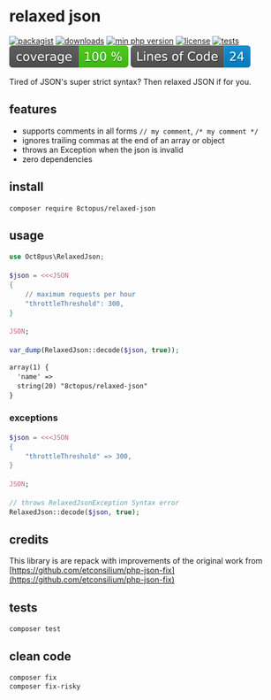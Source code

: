 # relaxed json

[![packagist](https://poser.pugx.org/8ctopus/relaxed-json/v)](https://packagist.org/packages/8ctopus/relaxed-json)
[![downloads](https://poser.pugx.org/8ctopus/relaxed-json/downloads)](https://packagist.org/packages/8ctopus/relaxed-json)
[![min php version](https://poser.pugx.org/8ctopus/relaxed-json/require/php)](https://packagist.org/packages/8ctopus/relaxed-json)
[![license](https://poser.pugx.org/8ctopus/relaxed-json/license)](https://packagist.org/packages/8ctopus/relaxed-json)
[![tests](https://github.com/8ctopus/relaxed-json/actions/workflows/tests.yml/badge.svg)](https://github.com/8ctopus/relaxed-json/actions/workflows/tests.yml)
![code coverage badge](https://raw.githubusercontent.com/8ctopus/relaxed-json/image-data/coverage.svg)
![lines of code](https://raw.githubusercontent.com/8ctopus/relaxed-json/image-data/lines.svg)

Tired of JSON's super strict syntax? Then relaxed JSON if for you.

## features

- supports comments in all forms `// my comment`, `/* my comment */`
- ignores trailing commas at the end of an array or object
- throws an Exception when the json is invalid
- zero dependencies

## install

    composer require 8ctopus/relaxed-json

## usage

```php
use Oct8pus\RelaxedJson;

$json = <<<JSON
{
    // maximum requests per hour
    "throttleThreshold": 300,
}

JSON;

var_dump(RelaxedJson::decode($json, true));
```

```txt
array(1) {
  'name' =>
  string(20) "8ctopus/relaxed-json"
}
```

### exceptions

```php
$json = <<<JSON
{
    "throttleThreshold" => 300,
}

JSON;

// throws RelaxedJsonException Syntax error
RelaxedJson::decode($json, true);
```

## credits

This library is are repack with improvements of the original work from [https://github.com/etconsilium/php-json-fix](https://github.com/etconsilium/php-json-fix)

## tests

    composer test

## clean code

    composer fix
    composer fix-risky
